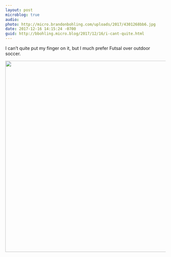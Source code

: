 ```yaml
---
layout: post
microblog: true
audio: 
photo: http://micro.brandonbohling.com/uploads/2017/4301268bb6.jpg
date: 2017-12-16 14:15:24 -0700
guid: http://bbohling.micro.blog/2017/12/16/i-cant-quite.html
---
```

I can’t quite put my finger on it, but I much prefer Futsal over outdoor soccer.

<img src="http://micro.brandonbohling.com/uploads/2017/4301268bb6.jpg" width="600" height="600" />
